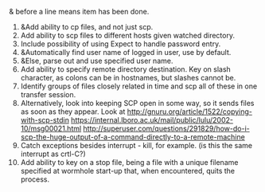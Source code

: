& before a line means item has been done.

1. &Add ability to cp files, and not just scp.
2. Add ability to scp files to different hosts given watched directory.
3. Include possibility of using Expect to handle password entry. 
4. &Automatically find user name of logged in user, use by default.
5. &Else, parse out and use specified user name.
6. Add ability to specify remote directory destination. Key on slash character, as colons can be in hostnames, but slashes cannot be.
7. Identify groups of files closely related in time and scp all of these in one transfer session.
8. Alternatively, look into keeping SCP open in some way, so it sends files as soon as they appear. Look at http://gnuru.org/article/1522/copying-with-scp-stdin https://internal.lboro.ac.uk/mail/public/lulu/2002-10/msg00021.html http://superuser.com/questions/291829/how-do-i-scp-the-huge-output-of-a-command-directly-to-a-remote-machine
9. Catch exceptions besides interrupt - kill, for example. (is this the same interrupt as crtl-C?)
10. Add ability to key on a stop file, being a file with a unique filename specified at wormhole start-up that, when encountered, quits the process.
